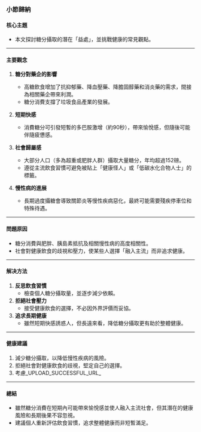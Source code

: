 ### 小節歸納

#### 核心主題
- 本文探討糖分攝取的潛在「益處」，並挑戰健康的常見觀點。

---

#### 主要觀念
1. **糖分對藥企的影響**  
   - 高糖飲食增加了抗抑郁藥、降血壓藥、降膽固醇藥和消炎藥的需求，間接為相關藥企帶來利潤。
   - 糖分消費支撐了垃圾食品產業的發展。

2. **短期快感**  
   - 消費糖分可引發短暫的多巴胺激增（約90秒），帶來愉悅感，但隨後可能伴隨疲憊感。

3. **社會歸屬感**  
   - 大部分人口（多為超重或肥胖人群）攝取大量糖分，年均超過152磅。  
   - 遵從主流飲食習慣可避免被貼上「健康怪人」或「低碳水化合物人士」的標籤。

4. **慢性病的進展**  
   - 長期過度攝糖會導致關節炎等慢性疾病惡化，最終可能需要殘疾停車位和特殊待遇。

---

#### 問題原因
- 糖分消費與肥胖、胰島素抵抗及相關慢性病的高度相關性。
- 社會對健康飲食的歧視和壓力，使某些人選擇「融入主流」而非追求健康。

---

#### 解决方法
1. **反思飲食習慣**  
   - 檢查個人糖分攝取量，並逐步減少依賴。  
2. **拒絕社會壓力**  
   - 接受健康飲食的選擇，不必因外界評價而妥協。  
3. **追求長期健康**  
   - 雖然短期快感誘惑人，但長遠來看，降低糖分攝取更有助於整體健康。

---

#### 健康建議
1. 減少糖分攝取，以降低慢性疾病的風險。  
2. 拒絕社會對健康飲食的歧視，堅定自己的選擇。  
3. 考慮_UPLOAD_SUCCESSFUL_URL_

---

#### 總結
- 雖然糖分消費在短期內可能帶來愉悅感並使人融入主流社會，但其潛在的健康風險和長期後果不容忽視。  
- 建議個人重新評估飲食習慣，追求整體健康而非短暫滿足。